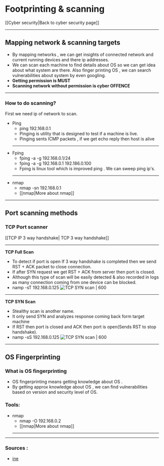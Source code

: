 # Footprinting & scanning
[[Cyber security|Back to cyber security page]]
- --

## Mapping network & scanning targets
- By mapping networks , we can get insights of connected network and current running devices and there ip addresses.
- We can scan each machine to find details about OS so we can get idea about what system are there. Also finger printing OS , we can search vulnerabilities about system by even googling.
- **Getting permission is MUST**
- **Scanning network without permission is cyber OFFENCE**

- --
### How to do scanning?
First we need ip of network to scan.
- Ping
	- ping 192.168.0.1
	- Pinging is utility that is designed to test if a machine is live.
	- Pinging sents ICMP packets , if we get echo reply then host is alive
	- --
- Fping
	- fping -a -g 192.168.0.1/24
	- fping -a -g 192.168.0.1 192.186.0.100
	- Fping is linux tool which is improved ping . We can sweep ping ip's.
	- --
- nmap
	- nmap -sn 192.168.0.1
	- [[nmap|More about nmap]]

- --

## Port scanning methods
### TCP Port scanner
[[TCP IP 3 way handshake| TCP 3 way handshake]]
- --
**TCP Full Scan**
- To detect if port is open If 3 way handshake is completed then we send RST + ACK packet to close connection.
- If after SYN request we get RST + ACK from server then port is closed.
- Although this type of scan will be easily detected & also recorded in logs as many connection coming from one device can be blocked. 
- namp -sT 192.168.0.125
![TCP SYN scan | 600](https://static.packt-cdn.com/products/9781788995177/graphics/cee1f406-7dec-4e44-8312-faf9075f803c.png)
- --
**TCP SYN Scan**
- Stealthy scan is another name.
- It only send SYN and analyzes response coming back form target machine
- If RST then port is closed and ACK then port is open(Sends RST to stop handshake).
- namp -sS 192.168.0.125
![TCP SYN scan | 600](https://static.packt-cdn.com/products/9781788995177/graphics/d4140e2f-98ec-4859-89f2-81e2abc92aaf.png)
- --
## OS Fingerprinting
### What is OS fingerprinting
- OS fingerprinting means getting knowledge about OS . 
- By getting approx knowledge about OS , we can find vulnerabilities based on version and security level of OS.

### Tools:
- nmap 
	- nmap -O 192.168.0.2
	- [[nmap|More about nmap]]
	- --
- --

### Sources :
- [ine](https://my.ine.com/CyberSecurity/courses/6f986ca5/penetration-testing-basics)




